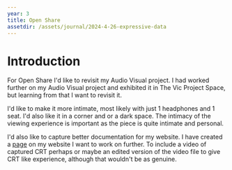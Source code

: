 ```yaml
---
year: 3
title: Open Share
assetdir: /assets/journal/2024-4-26-expressive-data
---
```


# Introduction

For Open Share I'd like to revisit my Audio Visual project. I had worked further on my Audio Visual project and exhibited it in The Vic Project Space, but learning from that I want to revisit it.

I'd like to make it more intimate, most likely with just 1 headphones and 1 seat. I'd also like it in a corner and or a dark space. The intimacy of the viewing experience is important as the piece is quite intimate and personal. 

I'd also like to capture better documentation for my website. I have created a [page](https://allyradomski.art/work/peacelove) on my website I want to work on further. To include a video of captured CRT perhaps or maybe an edited version of the video file to give CRT like experience, although that wouldn't be as genuine.







